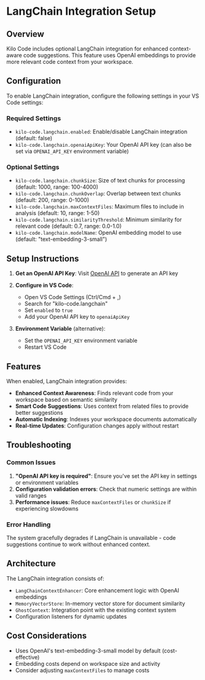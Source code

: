 # LangChain Integration Setup

## Overview

Kilo Code includes optional LangChain integration for enhanced context-aware code suggestions. This feature uses OpenAI embeddings to provide more relevant code context from your workspace.

## Configuration

To enable LangChain integration, configure the following settings in your VS Code settings:

### Required Settings

- `kilo-code.langchain.enabled`: Enable/disable LangChain integration (default: false)
- `kilo-code.langchain.openaiApiKey`: Your OpenAI API key (can also be set via `OPENAI_API_KEY` environment variable)

### Optional Settings

- `kilo-code.langchain.chunkSize`: Size of text chunks for processing (default: 1000, range: 100-4000)
- `kilo-code.langchain.chunkOverlap`: Overlap between text chunks (default: 200, range: 0-1000)
- `kilo-code.langchain.maxContextFiles`: Maximum files to include in analysis (default: 10, range: 1-50)
- `kilo-code.langchain.similarityThreshold`: Minimum similarity for relevant code (default: 0.7, range: 0.0-1.0)
- `kilo-code.langchain.modelName`: OpenAI embedding model to use (default: "text-embedding-3-small")

## Setup Instructions

1. **Get an OpenAI API Key**: Visit [OpenAI API](https://platform.openai.com/api-keys) to generate an API key

2. **Configure in VS Code**:

    - Open VS Code Settings (Ctrl/Cmd + ,)
    - Search for "kilo-code.langchain"
    - Set `enabled` to `true`
    - Add your OpenAI API key to `openaiApiKey`

3. **Environment Variable** (alternative):
    - Set the `OPENAI_API_KEY` environment variable
    - Restart VS Code

## Features

When enabled, LangChain integration provides:

- **Enhanced Context Awareness**: Finds relevant code from your workspace based on semantic similarity
- **Smart Code Suggestions**: Uses context from related files to provide better suggestions
- **Automatic Indexing**: Indexes your workspace documents automatically
- **Real-time Updates**: Configuration changes apply without restart

## Troubleshooting

### Common Issues

1. **"OpenAI API key is required"**: Ensure you've set the API key in settings or environment variables
2. **Configuration validation errors**: Check that numeric settings are within valid ranges
3. **Performance issues**: Reduce `maxContextFiles` or `chunkSize` if experiencing slowdowns

### Error Handling

The system gracefully degrades if LangChain is unavailable - code suggestions continue to work without enhanced context.

## Architecture

The LangChain integration consists of:

- `LangChainContextEnhancer`: Core enhancement logic with OpenAI embeddings
- `MemoryVectorStore`: In-memory vector store for document similarity
- `GhostContext`: Integration point with the existing context system
- Configuration listeners for dynamic updates

## Cost Considerations

- Uses OpenAI's text-embedding-3-small model by default (cost-effective)
- Embedding costs depend on workspace size and activity
- Consider adjusting `maxContextFiles` to manage costs
